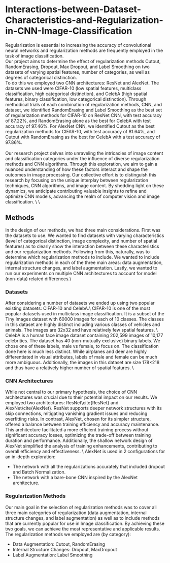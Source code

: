 # Interactions-between-Dataset-Characteristics-and-Regularization-in-CNN-Image-Classification

Regularization is essential to increasing the accuracy of convolutional neural networks and regularization methods are frequently employed in the task of image classification. <br>
Our project aims to determine the effect of regularization methods Cutout, RandomErasing, Dropout, Max Dropout, and Label Smoothing on two datasets of varying spatial features, number of categories, as well as degrees of categorical distinction. <br>
To do this we employed two CNN architectures: ResNet and AlexNet. The datasets we used were CIFAR-10 (low spatial features, multiclass classification, high categorical distinction), and CelebA (high spatial features, binary classification, low categorical distinction). Through methodical trials of each combination of regularization methods, CNN, and dataset, we identified RandomErasing and Label Smoothing as the best set of regularization methods for CIFAR-10 on ResNet CNN, with test accuracy of 87.22%, and RandomErasing alone as the best for CelebA with test accuracy of 97.46%. For AlexNet CNN, we identified Cutout as the best regularization methods for CIFAR-10, with test accuracy of 81.64%, and Cutout with RandomErasing as the best for CelebA with a test accuracy of 97.86%. <br>
<br>
Our research project delves into unraveling the intricacies of image content and classification categories under the influence of diverse regularization methods and CNN algorithms. Through this exploration, we aim to gain a nuanced understanding of how these factors interact and shape the outcomes in image processing. Our collective effort is to distinguish this research by focusing on the unique interplay between regularization techniques, CNN algorithms, and image content. By shedding light on these dynamics, we anticipate contributing valuable insights to refine and optimize CNN models, advancing the realm of computer vision and image classification. \\
\\
## Methods
In the design of our methods, we had three main considerations. First was the datasets to use. We wanted to find datasets with varying characteristics (level of categorical distinction, image complexity, and number of spatial features) as to clearly show the interaction between these characteristics and our regularization methods. Following from this, naturally, was to determine which regularization methods to include. We wanted to include regularization methods in each of the three main areas: data augmentation, internal structure changes, and label augmentation. Lastly, we wanted to run our experiments on multiple CNN architectures to account for model (non-data) related differences.\\

### Datasets
After considering a number of datasets we ended up using two popular existing datasets: CIFAR-10 and CelebA.\\
CIFAR-10 is one of the most popular datasets used in multiclass image classification. It is a subset of the Tiny Images dataset with 60000 images for each of 10 classes. The classes in this dataset are highly distinct including various classes of vehicles and animals. The images are 32x32 and have relatively few spatial features.  \\
CelebA is a human face image dataset containing 202,599 images of 10,177 celebrities. The dataset has 40 (non-mutually exclusive) binary labels. We chose one of these labels, male vs female, to focus on. The classification done here is much less distinct. While airplanes and deer are highly differentiated in visual attributes, labels of male and female can be much more ambiguous. Additionally, the images in this dataset are size 178×218 and thus have a relatively higher number of spatial features. \\

### CNN Architectures
While not central to our primary hypothesis, the choice of CNN architectures was crucial due to their potential impact on our results. We employed two architectures: ResNet\cite{ResNet} and AlexNet\cite{AlexNet}. ResNet supports deeper network structures with its skip connections, mitigating vanishing gradient issues and reducing overfitting risks. In contrast, AlexNet, chosen for its simpler structure, offered a balance between training efficiency and accuracy maintenance. This architecture facilitated a more efficient training process without significant accuracy losses, optimizing the trade-off between training duration and performance. Additionally, the shallow network design of AlexNet simplified the analysis of training enhancements, contributing to overall efficiency and effectiveness. \\
AlexNet is used in 2 configurations for an in-depth exploration: 
- The network with all the regularizations accurately that included dropout and Batch Normalization.
- The network with a bare-bone CNN inspired by the AlexNet architecture.

### Regularization Methods
Our main goal in the selection of regularization methods was to cover all three main categories of regularization (data augmentation, internal structure changes, and label augmentation) as well as to include methods that are currently popular for use in Image classification. By achieving these two goals, we can achieve the most representative and applicable results. The regularization methods we employed are (by category):
- Data Augmentation: Cutout, RandomErasing
- Internal Structure Changes: Dropout, MaxDropout 
- Label Augmentation: Label Smoothing


